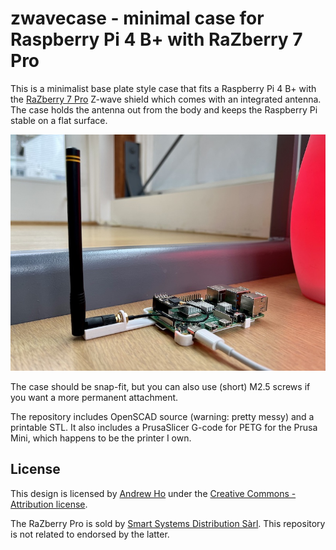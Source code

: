 zwavecase - minimal case for Raspberry Pi 4 B+ with RaZberry 7 Pro
==================================================================

This is a minimalist base plate style case that fits a Raspberry Pi 4 B+ with
the [RaZberry 7 Pro](https://z-wave.me/products/razberry/) Z-wave shield which
comes with an integrated antenna. The case holds the antenna out from the body
and keeps the Raspberry Pi stable on a flat surface.

![Image of Raspberry Pi 4 B+ with Razpberry 7 Pro mounted](case.jpg)

The case should be snap-fit, but you can also use (short) M2.5 screws if you
want a more permanent attachment.

The repository includes OpenSCAD source (warning: pretty messy) and a printable
STL. It also includes a PrusaSlicer G-code for PETG for the Prusa Mini, which
happens to be the printer I own.

License
-------

This design is licensed by
[Andrew Ho](https://zeuscat.com/andrew/) under the
[Creative Commons - Attribution license](https://creativecommons.org/licenses/by/4.0/).

The RaZberry Pro is sold by
[Smart Systems Distribution Sàrl](https://smartsd.ch/). This repository is not
related to endorsed by the latter.

